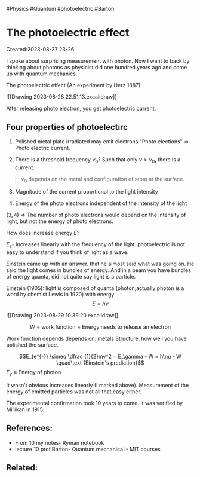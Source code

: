 #Physics #Quantum #photoelectric #Barton

# The photoelectric effect
Created:2023-08-27 23-26

I spoke about surprising measurement with photon. Now I want to back by thinking about photons as physicist did one hundred years ago and come up with quantum mechanics.

The photoelectric effect (An experiment by Herz 1887)

![[Drawing 2023-08-28 22.51.13.excalidraw]]

After releasing photo electron, you get photoelectric current.

## Four properties of photoelectirc

1. Polished metal plate irradiated may emit electrons
"Photo elections" $\Rightarrow$ Photo electric current.

2. There is a threshold frequency $\nu_0$? Such that only $\nu > \nu_0$, there is a current.

> $\nu_0$ depends on the metal and configuration of atom at the
surface.



3. Magnitude of the current proportional to the light intensity

4. Energy of the photo electrons independent of the intensity of the light



$(3,4)$ $\Rightarrow$ The number of photo electrons would depend on the intensity of light, but not the energy of photo electrons.



How does increase energy $E$?

$E_{e^{-}}$ increases linearly with the frequency of the light. photoelectric is not easy to understand if you think of light as a wave.

Einstein came up with an answer. that he almost said what was going on. He said the light comes in bundles of energy. And in a beam you have bundles of energy quanta, did not quite say light is a particle.

Einstein (1905): light is composed of quanta (photon,actually photon is a word by chemist Lewis in 1920) with energy 
$$E = h\nu$$

![[Drawing 2023-08-29 10.39.20.excalidraw]]

$$W \equiv \text {work function} \equiv \text {Energy needs to release an electron}$$

Work function depends depends on: metals Structure, how well you have polished the surface.

$$E_{e^{-}} \simeq \dfrac {1}{2}mv^2 = E_\gamma - W = h\nu - W \quad\text {Einstein's prediction}$$
$E_\gamma \equiv \text {Energy of photon}$

It wasn't obvious increases linearly (I marked above). Measurement of the energy of emitted particles was not all that easy either.

The experimental confirmation took 10 years to come. It was verified by Millikan in 1915.
## References:
- From 10 my notes- Ryman notebook
- lecture 10 prof.Barton- Quantum mechanica I- MIT courses
## Related:



